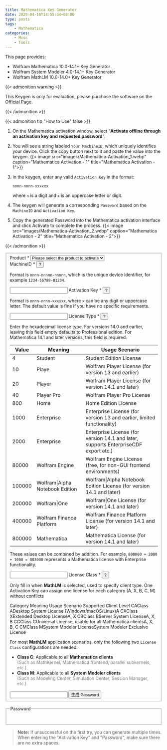 ```yaml
---
title: Mathematica Key Generator
date: 2025-04-16T14:55:04+08:00
type: posts
tags:
    - Mathematica
categories:
    - Misc
    - Tools
---
```


This page provides:

- Wolfram Mathematica 10.0-14.1+ Key Generator
- Wolfram System Modeler 4.0-14.1+ Key Generator
- Wolfram MathLM 10.0-14.0+ Key Generator

<!--more-->

{{< admonition warning >}}

This Keygen is only for evaluation, please purchase the software on the [Official Page][matheatica_pricing].

[matheatica_pricing]:https://www.wolfram.com/mathematica/pricing/

{{< /admonition >}}

{{< admonition tip "How to Use" false >}}

1. On the Mathematica activation window, select “**Activate offline through an activation key and requested password**”.
2. You will see a string labeled `Your MachineID`, which uniquely identifies your device. Click the copy button next to it and paste the value into the keygen.
   {{< image src="images/Mathematica-Activation_1.webp" caption="Mathematica Activation - 1" title="Mathematica Activation - 1">}}
3. In the keygen, enter any valid `Activation Key` in the format:

   ```shell
   nnnn-nnnn-xxxxxx
   ```

   where `n` is a digit and `x` is an uppercase letter or digit.
4. The keygen will generate a corresponding `Password` based on the `MachineID` and `Activation Key`.
5. Copy the generated Password into the Mathematica activation interface and click Activate to complete the process.
   {{< image src="images/Mathematica-Activation_2.webp" caption="Mathematica Activation - 2" title="Mathematica Activation - 2">}}

{{< /admonition >}}

<link rel="stylesheet" href="/mathematica_key_gen/form-style.css">

<form id="keygen-form">
   <fieldset>
      <label for="salt">
      Product <span class="req">*</span>
      </label>
      <select id="salt" required onchange="updateFields()">
         <option value="">Please select the product to activate</option>
         <option value="mathematica:14.1+" data-type="mathematica" data-ver="14.1+">Mathematica 14.1+</option>
         <option value="mathematica:13.0-14.1" data-type="mathematica" data-ver="13.0-14.1">Mathematica 13.0-14.1</option>
         <option value="mathematica:12.0-13.0+" data-type="mathematica" data-ver="12.0-13.0+">Mathematica 12.0-13.0+</option>
         <option value="mathematica:10.2-12.0" data-type="mathematica" data-ver="10.2-12.0">Mathematica 10.2-12.0</option>
         <option value="mathematica:10.0-10.2" data-type="mathematica" data-ver="10.0-10.2">Mathematica 10.0-10.2</option>
         <option value="system-modeler:14.1+" data-type="system-modeler" data-ver="14.1+">System Modeler 14.1+</option>
         <option value="system-modeler:13.0-14.1" data-type="system-modeler" data-ver="13.0-14.1">System Modeler 13.0-14.1</option>
         <option value="system-modeler:5.0-13.0" data-type="system-modeler" data-ver="5.0-13.0">System Modeler 5.0-13.0</option>
         <option value="system-modeler:4.0-5.0" data-type="system-modeler" data-ver="4.0-5.0">System Modeler 4.0-5.0</option>
         <option value="mathlm:10.0-14.0+" data-type="mathlm" data-ver="10.0-14.0+">MathLM 10.0-14.0+</option>
      </select>
      <div id="fields" class="hidden">
         <label for="machid">
            MachineID <span class="req">*</span>
            <button class="info-btn" onclick="toggleTip(this)"><span class="info-char">?</span></button>
            <div class="tooltip-box hidden">
               <p>Format is <code>nnnn-nnnnn-nnnnn</code>, which is the unique device identifier, for example <code>1234-56789-01234</code>.</p>
            </div>
         </label>
         <input type="text" id="machid" pattern="\d{4}-\d{5}-\d{5}" required />
         <label for="actkey">
            Activation Key <span class="req">*</span>
            <button class="info-btn" onclick="toggleTip(this)"><span class="info-char">?</span></button>
            <div class="tooltip-box hidden">
               <p>Format is <code>nnnn-nnnn-xxxxxx</code>, where <code>x</code> can be any digit or uppercase letter. The default value is fine if you have no specific requirements.</p>
            </div>
         </label>
         <input type="text" id="actkey" placeholder="" pattern="\d{4}-\d{4}-[0-9A-Z]{6}" required/>
         <label for="lictype">
            License Type <span id="lictype-req" class="req hidden">*</span>
            <button class="info-btn" onclick="toggleTip(this)"><span class="info-char">?</span></button>
            <div class="tooltip-box hidden">
               <p>Enter the hexadecimal license type. For versions 14.0 and earlier, leaving this field empty defaults to Professional edition. For Mathematica 14.1 and later versions, this field is required.</p>
               <table>
               <thead>
                  <tr>
                     <th>Value</th>
                     <th>Meaning</th>
                     <th>Usage Scenario</th>
                  </tr>
               </thead>
               <tbody>
                  <tr><td>4</td><td>Student</td><td>Student Edition License</td></tr>
                  <tr><td>10</td><td>Playe</td><td>Wolfram Player License (for version 13 and earlier)</td></tr>
                  <tr><td>20</td><td>Player</td><td>Wolfram Player License (for version 14.1 and later)</td></tr>
                  <tr><td>40</td><td>Player Pro</td><td>Wolfram Player Pro License</td></tr>
                  <tr><td>800</td><td>Home</td><td>Home Edition License</td></tr>
                  <tr><td>1000</td><td>Enterprise</td><td>Enterprise License (for version 13 and earlier, limited functionality)</td></tr>
                  <tr><td>2000</td><td>Enterprise</td><td>Enterprise License (for version 14.1 and later, supports EnterpriseCDF export etc.)</td></tr>
                  <tr><td>80000</td><td>Wolfram Engine</td><td>Wolfram Engine License (free, for non-GUI frontend environments)</td></tr>
                  <tr><td>100000</td><td>Wolfram|Alpha Notebook Edition</td><td>Wolfram|Alpha Notebook Edition License (for version 14.1 and later)</td></tr>
                  <tr><td>200000</td><td>Wolfram|One</td><td>Wolfram|One License (for version 14.1 and later)</td></tr>
                  <tr><td>400000</td><td>Wolfram Finance Platform</td><td>Wolfram Finance Platform License (for version 14.1 and later)</td></tr>
                  <tr><td>800000</td><td>Mathematica</td><td>Mathematica License (for version 14.1 and later)</td></tr>
               </tbody>
               </table>
               <p>These values can be combined by addition. For example, <code>800000 + 2000 + 1000 = 803000</code> represents a Mathematica license with Enterprise functionality.</p>
            </div>
         </label>
         <input type="text" id="lictype" placeholder=""/>
         <label for="licclass" id="licclass-lbl" class="hidden">
            License Class <span class="req">*</span>
            <button class="info-btn" onclick="toggleTip(this)"><span class="info-char">?</span></button>
            <div class="tooltip-box hidden">
               <p>Only fill in when <strong>MathLM</strong> is selected, used to specify client type. One Activation Key can assign one license for each category (A, X, B, C, M) without conflicts</p>
               <thead>
               <tr>
                  <th>Category</th>
                  <th>Meaning</th>
                  <th>Usage Scenario</th>
                  <th>Supported Client Level</th>
               </tr>
            </thead>
            <tbody>
               <tr><td>CA</td><td>Class A</td><td>Desktop System License (Windows/macOS/Linux)</td><td>A</td></tr>
               <tr><td>CX</td><td>Class X</td><td>Extended Desktop License</td><td>A, X</td></tr>
               <tr><td>CB</td><td>Class B</td><td>Server System License</td><td>A, X, B</td></tr>
               <tr><td>CC</td><td>Class C</td><td>Universal License, usable for all Mathematica clients</td><td>A, X, B, C</td></tr>
               <tr><td>CM</td><td>Class M</td><td>System Modeler License</td><td>System Modeler Exclusive License</td></tr>
            </tbody>
            </table>
               <p>For most <strong>MathLM</strong> application scenarios, only the following two <code>License Class</code> configurations are needed:</p>
               <ul>
               <li>
                  <strong>Class C</strong>: Applicable to all <strong>Mathematica clients</strong><br>
                  <span style="color: gray;">(Such as MathKernel, Mathematica frontend, parallel subkernels, etc.)</span>
               </li>
               <li>
                  <strong>Class M</strong>: Applicable to all <strong>System Modeler clients</strong><br>
                  <span style="color: gray;">(Such as Modeling Center, Simulation Center, Session Manager, etc.)</span>
               </li>
               </ul>
            </div>
         </label>
         <input type="text" id="licclass" class="hidden" placeholder=""/>
         <button id="submit-btn" type="submit">生成 Password</button>
      </div>
   </fieldset>
</form>
<fieldset id="output-fieldset" class="hidden">
  <legend>Password</legend>
  <pre><code id="output-passwd"></code></pre>
</fieldset>
</form>

<script src="/mathematica_key_gen/wolfram-keygen.js"></script>

> **Note:** If unsuccessful on the first try, you can generate multiple times. When entering the "Activation Key" and "Password", make sure there are no extra spaces.